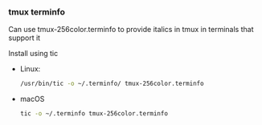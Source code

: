 ### tmux terminfo

Can use tmux-256color.terminfo to provide italics in tmux in terminals that
support it

Install using tic

- Linux:
  ```sh
  /usr/bin/tic -o ~/.terminfo/ tmux-256color.terminfo
  ```

- macOS
  ```sh
  tic -o ~/.terminfo tmux-256color.terminfo
  ```
